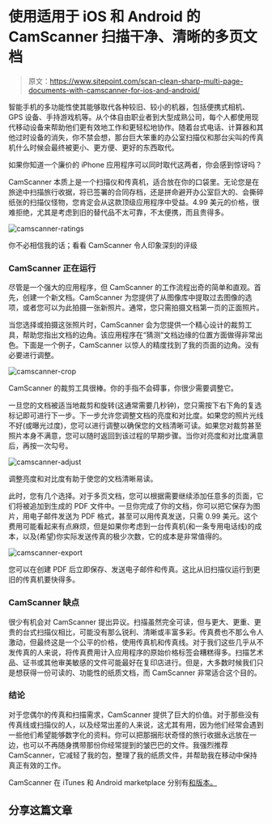 # 使用适用于 iOS 和 Android 的 CamScanner 扫描干净、清晰的多页文档

> 原文：<https://www.sitepoint.com/scan-clean-sharp-multi-page-documents-with-camscanner-for-ios-and-android/>

智能手机的多功能性使其能够取代各种较旧、较小的机器，包括便携式相机、GPS 设备、手持游戏机等。从个体自由职业者到大型成熟公司，每个人都使用现代移动设备来帮助他们更有效地工作和更轻松地协作。随着台式电话、计算器和其他过时设备的消失，你不禁会想，那台巨大笨重的办公室扫描仪和那台尖叫的传真机什么时候会最终被更小、更方便、更好的东西取代。

如果你知道一个廉价的 iPhone 应用程序可以同时取代这两者，你会感到惊讶吗？

CamScanner 本质上是一个扫描仪和传真机，适合放在你的口袋里。无论您是在旅途中扫描旅行收据，将已签署的合同存档，还是拼命避开办公室巨大的、会撕碎纸张的扫描仪怪物，您肯定会从这款顶级应用程序中受益。4.99 美元的价格，很难拒绝，尤其是考虑到旧的替代品不太可靠，不太便携，而且贵得多。

![](img/9941c36d05e174e4da66b12725bb8c54.png "camscanner-ratings")

你不必相信我的话；看看 CamScanner 令人印象深刻的评级

### CamScanner 正在运行

尽管是一个强大的应用程序，但 CamScanner 的工作流程出奇的简单和直观。首先，创建一个新文档。CamScanner 为您提供了从图像库中提取过去图像的选项，或者您可以为此拍摄一张新照片。通常，您只需拍摄文档第一页的正面照片。

当您选择或拍摄这张照片时，CamScanner 会为您提供一个精心设计的裁剪工具，帮助您指出文档的边角。该应用程序在“猜测”文档边缘的位置方面做得非常出色。下面是一个例子，CamScanner 以惊人的精度找到了我的页面的边角。没有必要进行调整。

![](img/ff9eb23174500c7c279b0eecc8141884.png "camscanner-crop")

CamScanner 的裁剪工具很棒。你的手指不会碍事，你很少需要调整它。

一旦您的文档被适当地裁剪和旋转(这通常需要几秒钟)，您只需按下右下角的复选标记即可进行下一步。下一步允许您调整文档的亮度和对比度。如果您的照片光线不好(或曝光过度)，您可以进行调整以确保您的文档清晰可读。如果您对裁剪甚至照片本身不满意，您可以随时返回到该过程的早期步骤。当你对亮度和对比度满意后，再按一次勾号。

![](img/e06d4b355dc1325b0b8651a30f097a44.png "camscanner-adjust")

调整亮度和对比度有助于使您的文档清晰易读。

此时，您有几个选择。对于多页文档，您可以根据需要继续添加任意多的页面，它们将被追加到生成的 PDF 文件中。一旦你完成了你的文档，你可以把它保存为图片，用电子邮件发送为 PDF 格式，甚至可以用传真发送，只需 0.99 美元。这个费用可能看起来有点麻烦，但是如果你考虑到一台传真机(和一条专用电话线)的成本，以及(希望)你实际发送传真的极少次数，它的成本是非常值得的。

![](img/52f67984bac32b91592a9b2a7c4ff56e.png "camscanner-export")

您可以在创建 PDF 后立即保存、发送电子邮件和传真。这比从旧扫描仪运行到更旧的传真机要快得多。

### CamScanner 缺点

很少有机会对 CamScanner 提出异议。扫描虽然完全可读，但与更大、更重、更贵的台式扫描仪相比，可能没有那么锐利、清晰或丰富多彩。传真费也不那么令人激动，但最终这是一个公平的价格，使用传真机和传真线。对于我们这些几乎从不发传真的人来说，将传真费用计入应用程序的原始价格标签会糟糕得多。扫描艺术品、证书或其他审美敏感的文件可能最好在复印店进行。但是，大多数时候我们只是想获得一份可读的、功能性的纸质文档，而 CamScanner 非常适合这个目的。

### 结论

对于您偶尔的传真和扫描需求，CamScanner 提供了巨大的价值。对于那些没有传真线或扫描仪的人，以及经常出差的人来说，这尤其有用，因为他们经常会遇到一些他们希望能够数字化的资料。你可以把那捆形状奇怪的旅行收据永远放在一边，也可以不再随身携带那份你经常提到的皱巴巴的文件。我强烈推荐 CamScanner，它减轻了我的包，整理了我的纸质文件，并帮助我在移动中保持真正有效的工作。

CamScanner 在 iTunes 和 Android marketplace 分别有[和](http://itunes.apple.com/us/app/camscanner+/id388624839?mt=8)[版本。](https://play.google.com/store/apps/details?id=com.intsig.camscanner&hl=en)

## 分享这篇文章